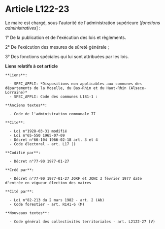 # Article L122-23

Le maire est chargé, sous l'autorité de l'administration supérieure [*fonctions administratives*] :

1° De la publication et de l'exécution des lois et règlements. 

2° De l'exécution des mesures de sûreté générale ; 

3° Des fonctions spéciales qui lui sont attribuées par les lois.

**Liens relatifs à cet article**

	**Liens**:

	  - SPEC_APPLI: *Dispositions non applicables aux communes des départements de la Moselle, du Bas-Rhin et du Haut-Rhin (Alsace-Lorraine)*
	  - SPEC_APPLI: Code des communes L181-1 :

	**Anciens textes**:

	  - Code de l'administration communale 77

	**Cite**:

	  - Loi n°1928-03-31 modifié
	  - Loi n°65-550 1965-07-09
	  - Décret n°66-104 1966-02-18 art. 3 et 4
	  - Code électoral - art. L17 ()

	**Codifié par**:

	  - Décret n°77-90 1977-01-27

	**Créé par**:

	  - Décret n°77-90 1977-01-27 JORF et JONC 3 février 1977 date d'entrée en vigueur élection des maires

	**Cité par**:

	  - Loi n°82-213 du 2 mars 1982 - art. 2 (Ab)
	  - Code forestier - art. R141-6 (M)

	**Nouveaux textes**:

	  - Code général des collectivités territoriales - art. L2122-27 (V)
